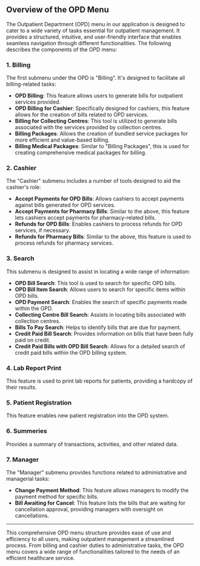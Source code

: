 ## Overview of the OPD Menu

The Outpatient Department (OPD) menu in our application is designed to cater to a wide variety of tasks essential for outpatient management. It provides a structured, intuitive, and user-friendly interface that enables seamless navigation through different functionalities. The following describes the components of the OPD menu:

### 1. **Billing**

The first submenu under the OPD is "Billing". It's designed to facilitate all billing-related tasks:

- **OPD Billing**: This feature allows users to generate bills for outpatient services provided.
- **OPD Billing for Cashier**: Specifically designed for cashiers, this feature allows for the creation of bills related to OPD services.
- **Billing for Collecting Centres**: This tool is utilized to generate bills associated with the services provided by collection centres.
- **Billing Packages**: Allows the creation of bundled service packages for more efficient and value-based billing.
- **Billing Medical Packages**: Similar to "Billing Packages", this is used for creating comprehensive medical packages for billing.

### 2. **Cashier**

The "Cashier" submenu includes a number of tools designed to aid the cashier's role:

- **Accept Payments for OPD Bills**: Allows cashiers to accept payments against bills generated for OPD services.
- **Accept Payments for Pharmacy Bills**: Similar to the above, this feature lets cashiers accept payments for pharmacy-related bills.
- **Refunds for OPD Bills**: Enables cashiers to process refunds for OPD services, if necessary.
- **Refunds for Pharmacy Bills**: Similar to the above, this feature is used to process refunds for pharmacy services.

### 3. **Search**

This submenu is designed to assist in locating a wide range of information:

- **OPD Bill Search**: This tool is used to search for specific OPD bills.
- **OPD Bill Item Search**: Allows users to search for specific items within OPD bills.
- **OPD Payment Search**: Enables the search of specific payments made within the OPD.
- **Collecting Centre Bill Search**: Assists in locating bills associated with collection centres.
- **Bills To Pay Search**: Helps to identify bills that are due for payment.
- **Credit Paid Bill Search**: Provides information on bills that have been fully paid on credit.
- **Credit Paid Bills with OPD Bill Search**: Allows for a detailed search of credit paid bills within the OPD billing system.

### 4. **Lab Report Print**

This feature is used to print lab reports for patients, providing a hardcopy of their results.

### 5. **Patient Registration**

This feature enables new patient registration into the OPD system.

### 6. **Summeries**

Provides a summary of transactions, activities, and other related data.

### 7. **Manager**

The "Manager" submenu provides functions related to administrative and managerial tasks:

- **Change Payment Method**: This feature allows managers to modify the payment method for specific bills.
- **Bill Awaiting for Cancel**: This feature lists the bills that are waiting for cancellation approval, providing managers with oversight on cancellations.

---

This comprehensive OPD menu structure provides ease of use and efficiency to all users, making outpatient management a streamlined process. From billing and cashier duties to administrative tasks, the OPD menu covers a wide range of functionalities tailored to the needs of an efficient healthcare service.
